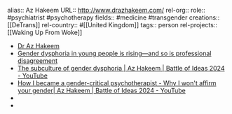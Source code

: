 alias:: Az Hakeem
URL:: http://www.drazhakeem.com/
rel-org::
role:: #psychiatrist #psychotherapy
fields:: #medicine #transgender
creations:: [[DeTrans]]
rel-country:: #[[United Kingdom]]
tags:: person
rel-projects:: [[Waking Up From Woke]]



- [Dr Az Hakeem](http://www.drazhakeem.com/)
- [Gender dysphoria in young people is rising—and so is professional disagreement](https://www.bmj.com/content/bmj/380/bmj.p382.full.pdf)
- [The subculture of gender dysphoria | Az Hakeem | Battle of Ideas 2024 - YouTube](https://www.youtube.com/watch?v=HS8_ujB4kK8)
- [How I became a gender-critical psychotherapist - Why I won't affirm your gender| Az Hakeem | Battle of Ideas 2024 - YouTube](https://www.youtube.com/watch?v=6bGZGYaRz_w)
-
-
